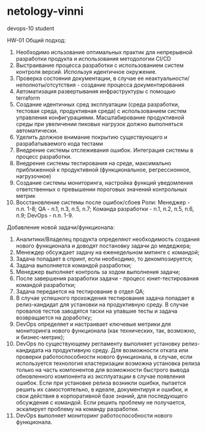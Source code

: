 # netology-vinni
devops-10 student

HW-01
Общий подход:
1. Необходимо испьзование оптимальных практик для непрерывной разработки продукта и использования методологии CI/CD
2. Выстраивание процесса разработки с использованием систем контроля версий. Используя идентичное окружение.
3. Проверка состояния документации, в случае ее неактуальности/неполноты/отсутствия - создание процесса документирования
3. Автоматизация развертывания инфраструктуры с помощью terraform
4. Создание идентичных сред эксплуатации (среда разработки, тестовая среда, продуктивная среда) с использованием систем управления конфигурациями. Масштабирование продуктивной среды при увеличении пиковых нагрузок должно выполняться автоматически.
5. Уделить должное внимание покрытию существующего и разрабатываемого кода тестами
6. Внедрение системы отслеживания ошибок. Интеграция системы в процесс разработки.
7. Внедрение системы тестирования на среде, максимально приближенной к продуктивной (функциональное, регрессионное, нагрузочное)
8. Создание системы мониторинга, настройка функций уведомления ответственных о превышении пороговых значений контрольных метрик
9. Восстановление системы после ошибок/сбоев
Роли:
Менеджер - п.п. 1-8;
QA - п.1, п.3, п.5, п.7;
Команда разработки - п.1, п.2, п.5, п.6, п.9;
DevOps - п.п. 1-9.

Добавление новой задачи/функционала:
1. Аналитики/Владелец продукта определяют необходимость создания нового функционала и доводят постановку задачи до медеджера;
2. Менеждер обсуждает задачу на еженедельном митинге с командой;
3. Задача попадает в спринт, если необходимо, то декомпозируется;
4. Задача выполняется командой разработки;
5. Менеджер выполняет контроль за ходом выполнения задачи;
6. После завершения разработки задачи - процесс юнит-тестирования командой разработки;
7. Задача передается на тестирование в отдел QA;
8. В случае успешного прохождения тестирования задача попадает в релиз-кандидат для установки на продуктивную среду. В случае провалов тестов заводятся таски на упавшие тесты и задача возвращается на доработку;
9. DevOps определяет и настраивает ключевые метрики для мониторинга нового функционала (как технических, так, возможно, и бизнес-метрик);
10. DevOps по существующему регламенту выполняет установку релиз-кандидата на продуктивную среду. Для возможности отката или проверки работоспособности нового функционала, в случае, если используется технология кластеризации возможна установка релиза только на часть компонентов для возможности быстрого вывода обновленного компонента из эксплуатации в случае появления ошибок. Если при установке релиза возникли ошибки, пытается решить их самостоятельно, в идеале, документируя и ошибки, и свои действия в корпоративной базе знаний, для последующего обсуждения с командой. Если решить проблему не получается, эскалирует проблему на команду разработки.
11. DevOps выполняет мониторинг работоспособности нового функционала.

